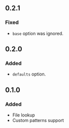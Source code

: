 ## 0.2.1

### Fixed

* ```base``` option was ignored.


## 0.2.0

### Added

* ```defaults``` option.

## 0.1.0

### Added

* File lookup
* Custom patterns support

